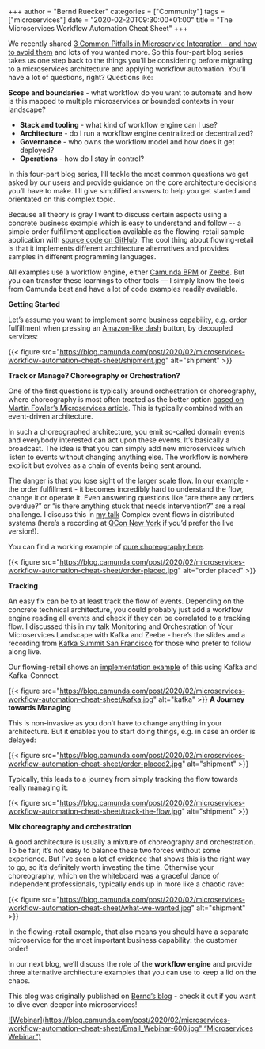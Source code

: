 +++
author = "Bernd Ruecker"
categories = ["Community"]
tags = ["microservices"]
date = "2020-02-20T09:30:00+01:00"
title = "The Microservices Workflow Automation Cheat Sheet"
+++

We recently shared [3 Common Pitfalls in Microservice Integration - and how to avoid them](https://camunda.com/learn/whitepapers/3-common-pitfalls/) and lots of you wanted more. So this four-part blog series takes us one step back to the things you’ll be considering before migrating to a microservices architecture and applying workflow automation. You’ll have a lot of questions, right? Questions ike:

<!--more-->

**Scope and boundaries** - what workflow do you want to automate and how is this mapped to multiple microservices or bounded contexts in your landscape?
* **Stack and tooling** - what kind of workflow engine can I use?
* **Architecture** - do I run a workflow engine centralized or decentralized?
* **Governance** - who owns the workflow model and how does it get deployed?
* **Operations** - how do I stay in control?

In this four-part blog series, I’ll tackle the most common questions we get asked by our users and provide guidance on the core architecture decisions you’ll have to make. I’ll give simplified answers to help you get started and orientated on this complex topic.

Because all theory is gray I want to discuss certain aspects using a concrete business example which is easy to understand and follow -- a simple order fulfillment application available as the flowing-retail sample application with [source code on GitHub](https://github.com/berndruecker/flowing-retail). The cool thing about flowing-retail is that it implements different architecture alternatives and provides samples in different programming languages.

All examples use a workflow engine, either [Camunda BPM](https://camunda.com/) or [Zeebe](https://zeebe.io/). But you can transfer these learnings to other tools — I simply know the tools from Camunda best and have a lot of code examples readily available.

**Getting Started**

Let’s assume you want to implement some business capability, e.g. order fulfillment when pressing an [Amazon-like dash](https://en.wikipedia.org/wiki/Amazon_Dash) button, by decoupled services:

{{< figure src="https://blog.camunda.com/post/2020/02/microservices-workflow-automation-cheat-sheet/shipment.jpg" alt="shipment" >}}

**Track or Manage? Choreography or Orchestration?**

One of the first questions is typically around orchestration or choreography, where choreography is most often treated as the better option [based on Martin Fowler’s Microservices article](https://martinfowler.com/articles/microservices.html). This is typically combined with an event-driven architecture.

In such a choreographed architecture, you emit so-called domain events and everybody interested can act upon these events. It’s basically a broadcast. The idea is that you can simply add new microservices which listen to events without changing anything else. The workflow is nowhere explicit but evolves as a chain of events being sent around. 

The danger is that you lose sight of the larger scale flow. In our example - the order fulfillment -  it becomes incredibly hard to understand the flow, change it or operate it. Even answering questions like “are there any orders overdue?” or “is there anything stuck that needs intervention?” are a real challenge. I discuss this in [my talk](https://www.slideshare.net/BerndRuecker/complex-event-flows-in-distributed-systems) Complex event flows in distributed systems (here’s a recording at [QCon New York](https://www.infoq.com/presentations/event-flow-distributed-systems/) if you’d prefer the live version!).

You can find a working example of [pure choreography here](https://github.com/berndruecker/flowing-retail/tree/master/kafka/java/choreography-alternative). 

{{< figure src="https://blog.camunda.com/post/2020/02/microservices-workflow-automation-cheat-sheet/order-placed.jpg" alt="order placed" >}}

**Tracking**

An easy fix can be to at least track the flow of events. Depending on the concrete technical architecture, you could probably just add a workflow engine reading all events and check if they can be correlated to a tracking flow. I discussed this in my talk Monitoring and Orchestration of Your Microservices Landscape with Kafka and Zeebe - here’s the slides and a recording from [Kafka Summit San Francisco](https://www.confluent.io/kafka-summit-sf18/the_big_picture/) for those who prefer to follow along live. 

Our flowing-retail shows an [implementation example](https://github.com/berndruecker/flowing-retail/tree/master/kafka/java/choreography-alternative/zeebe-track) of this using Kafka and Kafka-Connect.

{{< figure src="https://blog.camunda.com/post/2020/02/microservices-workflow-automation-cheat-sheet/kafka.jpg" alt="kafka" >}}
**A Journey towards Managing**

This is non-invasive as you don’t have to change anything in your architecture. But it enables you to start doing things, e.g. in case an order is delayed:

{{< figure src="https://blog.camunda.com/post/2020/02/microservices-workflow-automation-cheat-sheet/order-placed2.jpg" alt="shipment" >}}

Typically, this leads to a journey from simply tracking the flow towards really managing it:

{{< figure src="https://blog.camunda.com/post/2020/02/microservices-workflow-automation-cheat-sheet/track-the-flow.jpg" alt="shipment" >}}

**Mix choreography and orchestration**

A good architecture is usually a mixture of choreography and orchestration. To be fair, it’s not easy to balance these two forces without some experience. But I’ve seen a lot of evidence that shows this is the right way to go, so it’s definitely worth investing the time. Otherwise your choreography, which on the whiteboard was a graceful dance of independent professionals, typically ends up in more like a chaotic rave:

{{< figure src="https://blog.camunda.com/post/2020/02/microservices-workflow-automation-cheat-sheet/what-we-wanted.jpg" alt="shipment" >}}

In the flowing-retail example, that also means you should have a separate microservice for the most important business capability: the customer order!

In our next blog, we’ll discuss the role of the **workflow engine** and provide three alternative architecture examples that you can use to keep a lid on the chaos. 

This blog was originally published on [Bernd’s blog](https://blog.bernd-ruecker.com/the-microservice-workflow-automation-cheat-sheet-fc0a80dc25aa)  - check it out if you want to dive even deeper into microservices!


[![Webinar](https://blog.camunda.com/post/2020/02/microservices-workflow-automation-cheat-sheet/Email_Webinar-600.jpg" “Microservices Webinar”)](https://camunda.com/learn/webinars/microservices-landscape-workflow-automation/)

